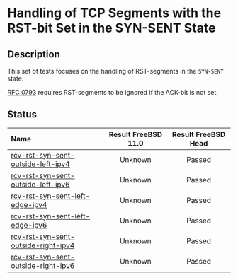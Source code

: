 # Handling of TCP Segments with the RST-bit Set in the SYN-SENT State

## Description
This set of tests focuses on the handling of RST-segments in the `SYN-SENT` state.

[RFC 0793](https://tools.ietf.org/html/rfc0793) requires RST-segments to be
ignored if the ACK-bit is not set.

## Status

| Name                                                                                                                                                                                                   | Result FreeBSD 11.0 | Result FreeBSD Head |
|:-------------------------------------------------------------------------------------------------------------------------------------------------------------------------------------------------------|:-------------------:|:-------------------:|
|[rcv-rst-syn-sent-outside-left-ipv4](rcv-rst-syn-sent-outside-left-ipv4.pkt "Ensure that the reception of a TCP RST with SEG.ACK=SND.NXT-1 in the SYN-SENT state does not affect the TCP connection")   | Unknown             | Passed              |
|[rcv-rst-syn-sent-outside-left-ipv6](rcv-rst-syn-sent-outside-left-ipv6.pkt "Ensure that the reception of a TCP RST with SEG.ACK=SND.NXT-1 in the SYN-SENT state does not affect the TCP connection")   | Unknown             | Passed              |
|[rcv-rst-syn-sent-left-edge-ipv4](rcv-rst-syn-sent-left-edge-ipv4.pkt "Ensure that the reception of a TCP RST with SEG.ACK=SND.NXT in the SYN-SENT state does not affect the TCP connection")           | Unknown             | Passed              |
|[rcv-rst-syn-sent-left-edge-ipv6](rcv-rst-syn-sent-left-edge-ipv6.pkt "Ensure that the reception of a TCP RST with SEG.ACK=SND.NXT in the SYN-SENT state does not affect the TCP connection")           | Unknown             | Passed              |
|[rcv-rst-syn-sent-outside-right-ipv4](rcv-rst-syn-sent-outside-right-ipv4.pkt "Ensure that the reception of a TCP RST with SEG.ACK=SND.NXT+1 in the SYN-SENT state does not affect the TCP connection") | Unknown             | Passed              |
|[rcv-rst-syn-sent-outside-right-ipv6](rcv-rst-syn-sent-outside-right-ipv6.pkt "Ensure that the reception of a TCP RST with SEG.ACK=RCV.NXT+1 in the SYN-SENT state does not affect the TCP connection") | Unknown             | Passed              |
